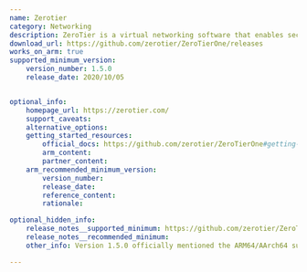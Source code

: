 ```yaml
---
name: Zerotier
category: Networking
description: ZeroTier is a virtual networking software that enables secure, encrypted, and peer-to-peer connectivity across devices and platforms.
download_url: https://github.com/zerotier/ZeroTierOne/releases
works_on_arm: true
supported_minimum_version:
    version_number: 1.5.0
    release_date: 2020/10/05


optional_info:
    homepage_url: https://zerotier.com/
    support_caveats:
    alternative_options:
    getting_started_resources:
        official_docs: https://github.com/zerotier/ZeroTierOne#getting-started
        arm_content:
        partner_content:
    arm_recommended_minimum_version:
        version_number:
        release_date:
        reference_content:
        rationale:

optional_hidden_info:
    release_notes__supported_minimum: https://github.com/zerotier/ZeroTierOne/blob/dev/RELEASE-NOTES.md#2020-10-05----version-150-actually-160-beta1
    release_notes__recommended_minimum:
    other_info: Version 1.5.0 officially mentioned the ARM64/AArch64 support in their release notes. Release notes of prior versions show bugs/issues on ARM.

---
```

